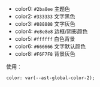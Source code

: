 - color0: `#2ba8ee` 主题色
- color2: `#333333` 文字黑色
- color3: `#888888` 文字灰色
- color4: `#e8e8e8` 边框/阴影颜色
- color5: `#ffffff` 白色背景
- color6: `#666666` 文字默认颜色
- color8: `#F6F7F8` 背景灰色

使用：

```
color: var(--ast-global-color-2);
```
